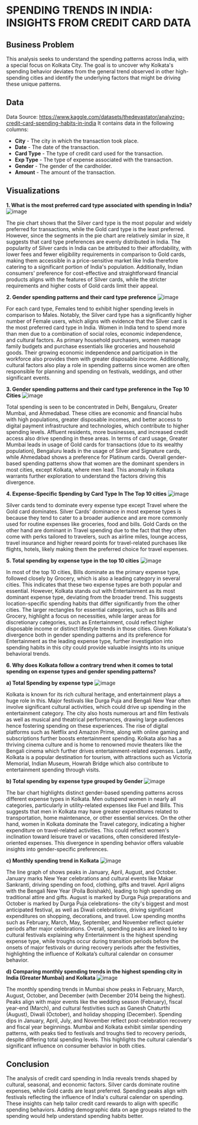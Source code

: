 # SPENDING TRENDS IN INDIA: INSIGHTS FROM CREDIT CARD DATA

## Business Problem 
This analysis seeks to understand the spending patterns across India, with a special focus on Kolkata City. The goal is to uncover why Kolkata's spending behavior deviates from the general trend observed in other high-spending cities and identify the underlying factors that might be driving these unique patterns.

## Data
Data Source: https://www.kaggle.com/datasets/thedevastator/analyzing-credit-card-spending-habits-in-india
It contains data in the following columns:

- **City** - The city in which the transaction took place.
- **Date** - The date of the transaction.
- **Card Type** - The type of credit card used for the transaction. 
- **Exp Type** - The type of expense associated with the transaction. 
- **Gender** - The gender of the cardholder. 
- **Amount** - The amount of the transaction. 

## Visualizations
**1. What is the most preferred card type associated with spending in India?**
![image](https://github.com/user-attachments/assets/1fbcc170-f7b8-41e9-9c68-0c0972966703)

The pie chart shows that the Silver card type is the most popular and widely preferred for transactions, while the Gold card type is the least preferred. However, since the segments in the pie chart are relatively similar in size, it suggests that card type preferences are evenly distributed in India. The popularity of Silver cards in India can be attributed to their affordability, with lower fees and fewer eligibility requirements in comparison to Gold cards, making them accessible in a price-sensitive market like India therefore catering to a significant portion of India's population. Additionally, Indian consumers' preference for cost-effective and straightforward financial products aligns with the features of Silver cards, while the stricter requirements and higher costs of Gold cards limit their appeal.

**2. Gender spending patterns and their card type preference**
![image](https://github.com/user-attachments/assets/13a4727c-0658-42e6-ae7c-e4088db166c6)

For each card type, Females tend to exhibit higher spending levels in comparison to Males. Notably, the Silver card type has a significantly higher number of Female users, which aligns with evidence that the Silver card is the most preferred card type in India. Women in India tend to spend more than men due to a combination of social roles, economic independence, and cultural factors. As primary household purchasers, women manage family budgets and purchase essentials like groceries and household goods. Their growing economic independence and participation in the workforce also provides them with greater disposable income. Additionally, cultural factors also play a role in spending patterns since women are often responsible for planning and spending on festivals, weddings, and other significant events.

**3. Gender spending patterns and their card type preference in the Top 10 Cities**
![image](https://github.com/user-attachments/assets/ee6032fd-74d0-4231-b333-454fc05c7fa0)

Total spending is seen to be concentrated in Delhi, Bengaluru, Greater Mumbai, and Ahmedabad. These cities are economic and financial hubs with high populations, greater disposable incomes, and better access to digital payment infrastructure and technologies, which contribute to higher spending levels. Affluent residents, more businesses, and increased credit access also drive spending in these areas. In terms of card usage, Greater Mumbai leads in usage of Gold cards for transactions (due to its wealthy population), Bengaluru leads in the usage of Silver and Signature cards, while Ahmedabad shows a preference for Platinum cards. Overall gender-based spending patterns show that women are the dominant spenders in most cities, except Kolkata, where men lead. This anomaly in Kolkata warrants further exploration to understand the factors driving this divergence.

**4. Expense-Specific Spending by Card Type In The Top 10 cities**
![image](https://github.com/user-attachments/assets/82b86891-ec85-4ade-8da6-1cfabb2e0f68)

Silver cards tend to dominate every expense type except Travel where the Gold card dominates. Silver Cards' dominance in most expense types is because they tend to cater to a broader audience and are more commonly used for routine expenses like groceries, food and bills. Gold Cards on the other hand are dominant in Travel spending due to the fact that they often come with perks tailored to travelers, such as airline miles, lounge access, travel insurance and higher reward points for travel-related purchases like flights, hotels, likely making them the preferred choice for travel expenses. 

**5. Total spending by expense type in the top 10 cities**
![image](https://github.com/user-attachments/assets/3ce92d6d-d1f8-4705-b019-918e7e6c117c)

In most of the top 10 cities, Bills dominate as the primary expense type, followed closely by Grocery, which is also a leading category in several cities. This indicates that these two expense types are both popular and essential. However, Kolkata stands out with Entertainment as its most dominant expense type, deviating from the broader trend. This suggests location-specific spending habits that differ significantly from the other cities. The larger rectangles for essential categories, such as Bills and Grocery, highlight a focus on necessities, while larger areas for discretionary categories, such as Entertainment, could reflect higher disposable income or distinct lifestyle trends in those cities. Given Kolkata's divergence both in gender spending patterns and its preference for Entertainment as the leading expense type, further investigation into spending habits in this city could provide valuable insights into its unique behavioral trends.



**6. Why does Kolkata follow a contrary trend when it comes to total spending on expense types and gender spending patterns?**
  
  **a) Total Spending by expense type**
![image](https://github.com/user-attachments/assets/842eb69d-3d7c-4471-a241-c3635b6d5550)

Kolkata is known for its rich cultural heritage, and entertainment plays a huge role in this. Major festivals like Durga Puja and Bengali New Year often involve significant cultural activities, which could drive up spending in the entertainment category. The city also hosts numerous art and film festivals as well as musical and theatrical performances, drawing large audiences hence fostering spending on these experiences. The rise of digital platforms such as Netflix and Amazon Prime, along with online gaming and subscriptions further boosts entertainment spending. Kolkata also has a thriving cinema culture and is home to renowned movie theaters like the Bengali cinema which further drives entertainment-related expenses. Lastly, Kolkata is a popular destination for tourism, with attractions such as Victoria Memorial, Indian Museum, Howrah Bridge which also contribute to entertainment spending through visits.

  **b) Total spending by expense type grouped by Gender**
![image](https://github.com/user-attachments/assets/56a5a55c-7a3d-4d5f-90ad-7375ac5b7875)

The bar chart highlights distinct gender-based spending patterns across different expense types in Kolkata. Men outspend women in nearly all categories, particularly in utility-related expenses like Fuel and Bills. This suggests that men in Kolkata may have greater expenditures related to transportation, home maintenance, or other essential services. On the other hand, women in Kolkata dominate the Travel category, indicating a higher expenditure on travel-related activities. This could reflect women's inclination toward leisure travel or vacations, often considered lifestyle-oriented expenses. This divergence in spending behavior offers valuable insights into gender-specific preferences.

  **c) Monthly spending trend in Kolkata**
![image](https://github.com/user-attachments/assets/53680540-1b5f-4944-bbfd-f2a5b5751cb3)

The line graph of shows peaks in January, April, August, and October. January marks New Year celebrations and cultural events like Makar Sankranti, driving spending on food, clothing, gifts and travel. April aligns with the Bengali New Year (Poila Boishakh), leading to high spending on traditional attire and gifts. August is marked by Durga Puja preparations and October is marked by Durga Puja celebrations- the city's biggest and most anticipated festival, as well as Diwali celebrations, driving significant expenditures on shopping, decorations, and travel. Low spending months such as February, March, May, September, and November reflect quieter periods after major celebrations. Overall, spending peaks are linked to key cultural festivals explaining why Entertainment is the highest spending expense type, while troughs occur during transition periods before the onsets of major festivals or during recovery periods after the festivities, highlighting the influence of Kolkata’s cultural calendar on consumer behavior.

  **d) Comparing monthly spending trends in the highest spending city in India (Greater Mumbai) and Kolkata**
![image](https://github.com/user-attachments/assets/9930cb34-76c4-48f5-9328-d4bc9dfeaa48)

The monthly spending trends in Mumbai show peaks in February, March, August, October, and December (with December 2014 being the highest). Peaks align with major events like the wedding season (February), fiscal year-end (March), and cultural festivities such as Ganesh Chaturthi (August), Diwali (October), and holiday shopping (December). Spending dips in January, April, July, and November reflect post-celebration recovery and fiscal year beginnings. Mumbai and Kolkata exhibit similar spending patterns, with peaks tied to festivals and troughs tied to recovery periods, despite differing total spending levels. This highlights the cultural calendar's significant influence on consumer behavior in both cities.

## Conclusion
The analysis of credit card spending in India reveals trends shaped by cultural, seasonal, and economic factors. Silver cards dominate routine expenses, while Gold cards are least preferred. Spending peaks align with festivals reflecting the influence of India's cultural calendar on spending. These insights can help tailor credit card rewards to align with specific spending behaviors. Adding demographic data on age groups related to the spending would help understand spending habits better.


